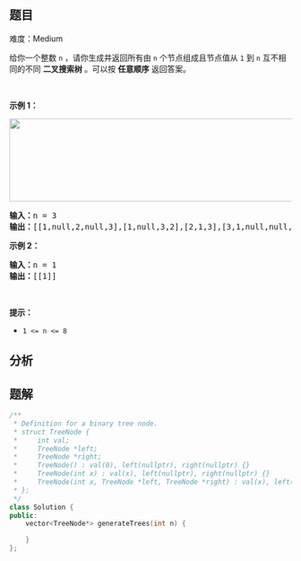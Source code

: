 
## 题目
难度：Medium
<p>给你一个整数 <code>n</code> ，请你生成并返回所有由 <code>n</code> 个节点组成且节点值从 <code>1</code> 到 <code>n</code> 互不相同的不同 <strong>二叉搜索树</strong><em> </em>。可以按 <strong>任意顺序</strong> 返回答案。</p>

<p> </p>

<div class="original__bRMd">
<div>
<p><strong>示例 1：</strong></p>
<img alt="" src="https://assets.leetcode.com/uploads/2021/01/18/uniquebstn3.jpg" style="width: 600px; height: 148px;" />
<pre>
<strong>输入：</strong>n = 3
<strong>输出：</strong>[[1,null,2,null,3],[1,null,3,2],[2,1,3],[3,1,null,null,2],[3,2,null,1]]
</pre>

<p><strong>示例 2：</strong></p>

<pre>
<strong>输入：</strong>n = 1
<strong>输出：</strong>[[1]]
</pre>

<p> </p>

<p><strong>提示：</strong></p>

<ul>
	<li><code>1 <= n <= 8</code></li>
</ul>
</div>
</div>

## 分析

## 题解
```cpp
/**
 * Definition for a binary tree node.
 * struct TreeNode {
 *     int val;
 *     TreeNode *left;
 *     TreeNode *right;
 *     TreeNode() : val(0), left(nullptr), right(nullptr) {}
 *     TreeNode(int x) : val(x), left(nullptr), right(nullptr) {}
 *     TreeNode(int x, TreeNode *left, TreeNode *right) : val(x), left(left), right(right) {}
 * };
 */
class Solution {
public:
    vector<TreeNode*> generateTrees(int n) {

    }
};
```